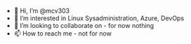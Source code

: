 - 👋 Hi, I’m @mcv303
- 👀 I’m interested in Linux Sysadministration, Azure, DevOps
- 💞️ I’m looking to collaborate on - for now nothing
- 📫 How to reach me - not for now

<!---
mcv303/mcv303 is a ✨ special ✨ repository because its `README.md` (this file) appears on your GitHub profile.
You can click the Preview link to take a look at your changes.
--->
